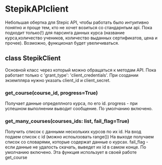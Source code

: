 # StepikAPIclient
Небольшая обертка для Stepic API, чтобы работать было интуитивно понятно и проще тем, кто не хочет возиться со стандарнтым api.
Пока подходит только(!) для парсинга данных курса (название курса,количество учеников, количество выданных сертификатов, цена и прочее).
Возможно, функционал будет увеличиваться.

## class StepikClient
Основной класс через который можно обращаться к методам API.
Пока работает только с 'grant_type': 'client_credentials'.
При создании экземпляра нужно указать client_id и client_secret.

### get_course(course_id, progress=True)
Получает данные определлного курса, по его id.
progress - при успешном выполнении выводит сообщение. По умолчанию включено.

### get_many_courses(courses_ids: list, fail_flag=True)
Получить список с данными нескольких курсов по их id.
На вход подаем список с id (можно испоьлзовать range())
На выходе получаем список со словарями, которые содержат данные о курсах.
fail_flag - если данные не удалость скачать, выведет их id  в самом конце. По умолчанию включено.
Эта функция использует в своей работе get_course
